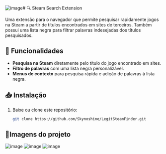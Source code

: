 ![image](https://github.com/user-attachments/assets/d6ed88f8-c424-4370-bdf1-dc76b69594ff)# 🔍 Steam Search Extension

Uma extensão para o navegador que permite pesquisar rapidamente jogos na Steam a partir de títulos encontrados em sites de terceiros. Também possui uma lista negra para filtrar palavras indesejadas dos títulos pesquisados.

## 🚀 Funcionalidades

- **Pesquisa na Steam** diretamente pelo título do jogo encontrado em sites.
- **Filtro de palavras** com uma lista negra personalizável.
- **Menus de contexto** para pesquisa rápida e adição de palavras à lista negra.

## 📥 Instalação

1. Baixe ou clone este repositório:
   ```sh
   git clone https://github.com/Skynoshine/LegitSteamFinder.git

## 🧲Imagens do projeto
![image](https://github.com/user-attachments/assets/d10d185b-4224-4e67-a8f4-fd993beb28ec)
![image](https://github.com/user-attachments/assets/4f6d4663-abde-401f-8f99-0e22bdbae32f)
![image](https://github.com/user-attachments/assets/54c6bc42-d817-4a0c-a53b-42bc80525ebf)
